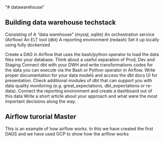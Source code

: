 "# datawarehouse" 

## Building data warehouse techstack

Consisting of A “data warehouse” (mysql, sqlite) An orchestration service (Airflow) An ELT tool (dbt) A reporting environment (redash) Set it up locally using fully dockerized

Create a DAG in Airflow that uses the bash/python operator to load the data files into your database. Think about a useful separation of Prod, Dev and Staging Connect dbt with your DWH and write transformations codes for the data you can execute via the Bash or Python operator in Airflow. Write proper documentation for your data models and access the dbt docs UI for presentation. Check additional modules of dbt that can support you with data quality monitoring (e.g. great_expectations, dbt_expectations or re-data). Connect the reporting environment and create a dashboard out of this data Write a short article about your approach and what were the most important decisions along the way.


## Airflow turorial Master

This is an example of how airflow works. In this we have created the first DAGS and we have used GCP to show how 
the ariflow works